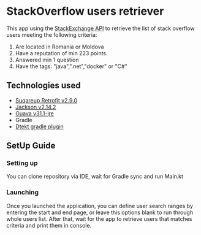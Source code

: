 # StackOverflow users retriever
 This app using the [StackExchange API](https://api.stackexchange.com) to retrieve
the list of stack overflow users meeting the following criteria:
  1. Are located in Romania or Moldova
  2. Have a reputation of min 223 points.
  3. Answered min 1 question
  4. Have the tags: "java",".net","docker" or "C#" 

## Technologies used
  - [Suqareup Retrofit v2.9.0](https://square.github.io/retrofit/)
  - [Jackson v2.14.2](https://github.com/FasterXML/jackson)
  - [Guava v31.1-jre](https://github.com/google/guava)
  - Gradle
  - [Dtekt gradle plugin](https://github.com/detekt/detekt)

## SetUp Guide
### Setting up
You can clone repository via IDE, wait for Gradle sync and run Main.kt

### Launching
Once you launched the application, you can define user search ranges by entering the start and end page, or leave this options blank to run through whole users list.
After that, wait for the app to retrieve users that matches criteria and print them in console.
